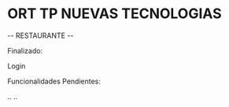 # ORT TP NUEVAS TECNOLOGIAS

-- RESTAURANTE --

Finalizado:
 
Login

Funcionalidades Pendientes:

..
..
